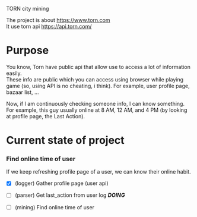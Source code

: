 TORN city mining

The project is about https://www.torn.com <br>
It use torn api https://api.torn.com/ <br>


# Purpose 

You know, Torn have public api that allow use to access a lot of information easily. <br>
These info are public which you can access using browser while playing game (so, using API is no cheating, i think). For example, user profile page, bazaar list, ... 

Now, if I am continuously checking someone info, I can know something. For example, this guy usually online at 8 AM, 12 AM, and 4 PM (by looking at profile page, the Last Action). 


# Current state of project


### Find online time of user

If we keep refreshing profile page of a user, we can know their online habit.

- [X] (logger) Gather profile page (user api)
- [ ] (parser) Get last_action from user log ___DOING___
- [ ] (mining) Find online time of user
 